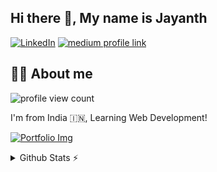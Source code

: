 ## Hi there 👋, My name is Jayanth


[![LinkedIn](https://img.shields.io/badge/LinkedIn-0A66C2?&style=for-the-badge&logo=linkedin&logoColor=white)](https://www.linkedin.com/in/rsjayanth/)
[![medium profile link](https://img.shields.io/badge/Medium-12100E?style=for-the-badge&logo=medium&logoColor=white)](https://medium.com/@rsjaynth)


## 🙋‍♂️ About me

![profile view count](https://komarev.com/ghpvc/?username=rsjaynth)

I'm from India 🇮🇳, Learning Web Development!

[![Portfolio Img](https://img.shields.io/badge/My%20Portfolio%20Website-8A2BE2)](link.com)

<details>
  <summary>Github Stats ⚡</summary>
  
  <a href="#">![Github stats](https://github-readme-stats.vercel.app/api?username=rsjaynth&theme=blueberry&count_private=true&hide_border=true&line_height=20)</a>
  <a href="#">![Top Langs](https://github-readme-stats.vercel.app/api/top-langs/?username=rsjaynth&layout=compact&theme=blueberry&count_private=true&hide_border=true)</a>
</details>





